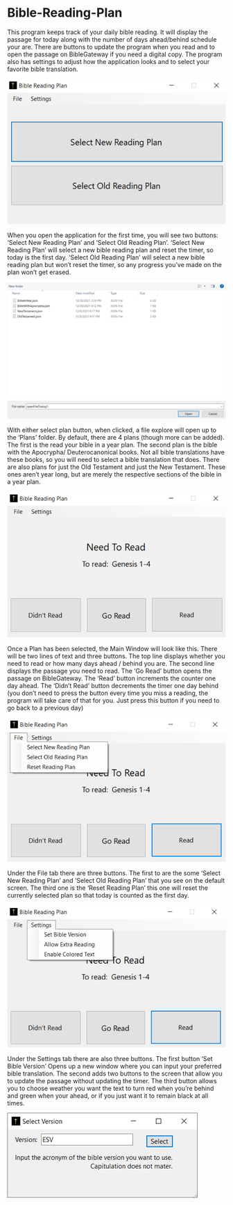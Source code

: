 # Bible-Reading-Plan

This program keeps track of your daily bible reading. It will display the passage for today along with the number of days ahead/behind schedule your are. There are buttons to update the program when you read and to open the passage on BibleGateway if you need a digital copy. The program also has settings to adjust how the application looks and to select your favorite bible translation.

![](WindowsBibleReadingPlan/Screenshots/Default.PNG)

When you open the application for the first time, you will see two buttons: ‘Select New Reading Plan’ and ‘Select Old Reading Plan’. ‘Select New Reading Plan’ will select a new bible reading plan and reset the timer, so today is the first day. ‘Select Old Reading Plan’ will select a new bible reading plan but won’t reset the timer, so any progress you’ve made on the plan won’t get erased.

![](WindowsBibleReadingPlan/Screenshots/Plans.PNG)

With either select plan button, when clicked, a file explore will open up to the ‘Plans’ folder. By default, there are 4 plans (though more can be added). The first is the read your bible in a year plan. The second plan is the bible with the Apocrypha/ Deuterocanonical books. Not all bible translations have these books, so you will need to select a bible translation that does. There are also plans for just the Old Testament and just the New Testament. These ones aren’t year long, but are merely the respective sections of the bible in a year plan. 

![](WindowsBibleReadingPlan/Screenshots/Main_Window.PNG)

Once a Plan has been selected, the Main Window will look like this. There will be two lines of text and three buttons. The top line displays whether you need to read or how many days ahead / behind you are. The second line displays the passage you need to read. The ‘Go Read’ button opens the passage on BibleGateway. The ‘Read’ button increments the counter one day ahead. The ‘Didn’t Read’ button decrements the timer one day behind (you don’t need to press the button every time you miss a reading, the program will take care of that for you. Just press this button if you need to go back to a previous day)

![](WindowsBibleReadingPlan/Screenshots/File.PNG)

Under the File tab there are three buttons. The first to are the some ‘Select New Reading Plan’ and ‘Select Old Reading Plan’ that you see on the default screen. The third one is the ‘Reset Reading Plan’ this one will reset the currently selected plan so that today is counted as the first day.

![](WindowsBibleReadingPlan/Screenshots/Settings.PNG)

Under the Settings tab there are also three buttons. The first button ‘Set Bible Version’ Opens up a new window where you can input your preferred bible translation. The second adds two buttons to the screen that allow you to update the passage without updating the timer. The third button allows you to choose weather you want the text to turn red when you’re behind and green when your ahead, or if you just want it to remain black at all times.

![](WindowsBibleReadingPlan/Screenshots/Select_Version.PNG)
